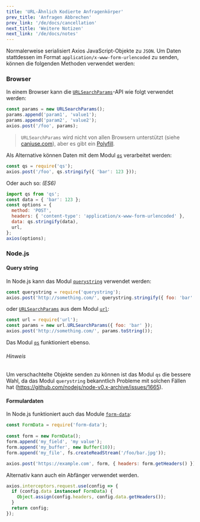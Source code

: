 ```yaml
---
title: 'URL-Ähnlich Kodierte Anfragenkörper'
prev_title: 'Anfragen Abbrechen'
prev_link: '/de/docs/cancellation'
next_title: 'Weitere Notizen'
next_link: '/de/docs/notes'
---
```


Normalerweise serialisiert Axios JavaScript-Objekte zu `JSON`. Um Daten stattdessen im Format `application/x-www-form-urlencoded` zu senden, können die folgenden Methoden verwendet werden:

### Browser

In einem Browser kann die [`URLSearchParams`](https://developer.mozilla.org/en-US/docs/Web/API/URLSearchParams)-API wie folgt verwendet werden:

```js
const params = new URLSearchParams();
params.append('param1', 'value1');
params.append('param2', 'value2');
axios.post('/foo', params);
```

> `URLSearchParams` wird nicht von allen Browsern unterstützt (siehe [caniuse.com](http://www.caniuse.com/#feat=urlsearchparams)), aber es gibt ein [Polyfill](https://github.com/WebReflection/url-search-params).

Als Alternative können Daten mit dem Modul [`qs`](https://github.com/ljharb/qs) verarbeitet werden:

```js
const qs = require('qs');
axios.post('/foo', qs.stringify({ 'bar': 123 }));
```

Oder auch so: *(ES6)*

```js
import qs from 'qs';
const data = { 'bar': 123 };
const options = {
  method: 'POST',
  headers: { 'content-type': 'application/x-www-form-urlencoded' },
  data: qs.stringify(data),
  url,
};
axios(options);
```

### Node.js

#### Query string

In Node.js kann das Modul [`querystring`](https://nodejs.org/api/querystring.html) verwendet werden:

```js
const querystring = require('querystring');
axios.post('http://something.com/', querystring.stringify({ foo: 'bar' }));
```

oder [`URLSearchParams`](https://nodejs.org/api/url.html#url_class_urlsearchparams) aus dem Modul [`url`](https://nodejs.org/api/url.html):

```js
const url = require('url');
const params = new url.URLSearchParams({ foo: 'bar' });
axios.post('http://something.com/', params.toString());
```

Das Modul [`qs`](https://github.com/ljharb/qs) funktioniert ebenso.

###### Hinweis
Um verschachtelte Objekte senden zu können ist das Modul `qs` die bessere Wahl, da das Modul `querystring` bekanntlich Probleme mit solchen Fällen hat (https://github.com/nodejs/node-v0.x-archive/issues/1665).

#### Formulardaten

In Node.js funktioniert auch das Module [`form-data`](https://github.com/form-data/form-data):

```js
const FormData = require('form-data');
 
const form = new FormData();
form.append('my_field', 'my value');
form.append('my_buffer', new Buffer(10));
form.append('my_file', fs.createReadStream('/foo/bar.jpg'));

axios.post('https://example.com', form, { headers: form.getHeaders() })
```

Alternativ kann auch ein Abfänger verwendet werden.

```js
axios.interceptors.request.use(config => {
  if (config.data instanceof FormData) {
    Object.assign(config.headers, config.data.getHeaders());
  }
  return config;
});
```
